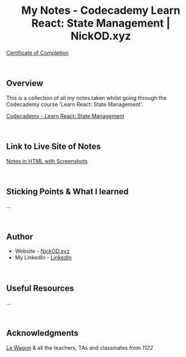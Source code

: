 <h1 align="center">My Notes - Codecademy Learn React: State Management | NickOD.xyz</h1>

[Certificate of Completion]()

<br>

## Overview

This is a collection of all my notes taken whilst going through the Codecademy course 'Learn React: State Management'.

[Codecademy - Learn React: State Management](https://www.codecademy.com/learn/learn-react-state-management)

<br>

## Link to Live Site of Notes

[Notes in HTML with Screenshots]()

<br>

## Sticking Points & What I learned

...

<br>

## Author

- Website - [NickOD.xyz](http://www.NickOD.xyz)
- My LinkedIn - [LinkedIn](https://www.linkedin.com/in/nick-odonoghue/)

<br>

## Useful Resources

...

<br>

## Acknowledgments

[Le Wagon](https://www.lewagon.com/) & all the teachers, TAs and classmates from <em>1122</em>
